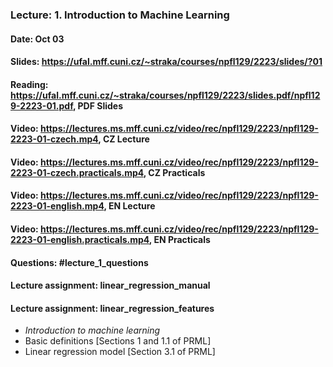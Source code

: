 ### Lecture: 1. Introduction to Machine Learning
#### Date: Oct 03
#### Slides: https://ufal.mff.cuni.cz/~straka/courses/npfl129/2223/slides/?01
#### Reading: https://ufal.mff.cuni.cz/~straka/courses/npfl129/2223/slides.pdf/npfl129-2223-01.pdf, PDF Slides
#### Video: https://lectures.ms.mff.cuni.cz/video/rec/npfl129/2223/npfl129-2223-01-czech.mp4, CZ Lecture
#### Video: https://lectures.ms.mff.cuni.cz/video/rec/npfl129/2223/npfl129-2223-01-czech.practicals.mp4, CZ Practicals
#### Video: https://lectures.ms.mff.cuni.cz/video/rec/npfl129/2223/npfl129-2223-01-english.mp4, EN Lecture
#### Video: https://lectures.ms.mff.cuni.cz/video/rec/npfl129/2223/npfl129-2223-01-english.practicals.mp4, EN Practicals
#### Questions: #lecture_1_questions
#### Lecture assignment: linear_regression_manual
#### Lecture assignment: linear_regression_features

- _Introduction to machine learning_
- Basic definitions [Sections 1 and 1.1 of PRML]
- Linear regression model [Section 3.1 of PRML]

